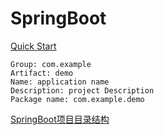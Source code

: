 # SpringBoot

[Quick Start](https://spring.io/quickstart)

```
Group: com.example
Artifact: demo
Name: application name
Description: project Description
Package name: com.example.demo 
```

[SpringBoot项目目录结构](SpringBoot_Directory_Structrue.md)
